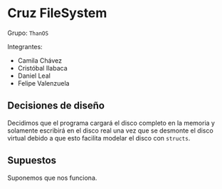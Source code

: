 # Cruz FileSystem

Grupo: `ThanOS`

Integrantes:

- Camila Chávez
- Cristóbal Ilabaca
- Daniel Leal
- Felipe Valenzuela

## Decisiones de diseño

Decidimos que el programa cargará el disco completo en la memoria y solamente escribirá en el disco real una vez que se desmonte el disco virtual debido a que esto facilita modelar el disco con `structs`.

## Supuestos

Suponemos que nos funciona.
